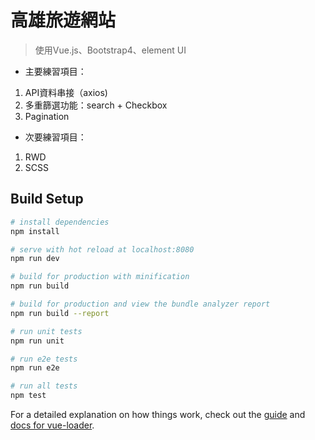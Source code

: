 # 高雄旅遊網站

> 使用Vue.js、Bootstrap4、element UI

* 主要練習項目：
1. API資料串接（axios)
2. 多重篩選功能：search + Checkbox
3. Pagination

* 次要練習項目：
1. RWD
2. SCSS

## Build Setup

``` bash
# install dependencies
npm install

# serve with hot reload at localhost:8080
npm run dev

# build for production with minification
npm run build

# build for production and view the bundle analyzer report
npm run build --report

# run unit tests
npm run unit

# run e2e tests
npm run e2e

# run all tests
npm test
```

For a detailed explanation on how things work, check out the [guide](http://vuejs-templates.github.io/webpack/) and [docs for vue-loader](http://vuejs.github.io/vue-loader).

